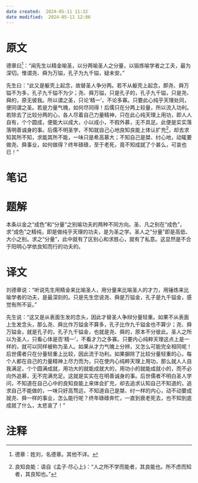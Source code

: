 ```yaml
---
date created:  2024-05-11 11:32
date modified:  2024-05-11 12:06
---
```

# 原文
德章曰[^1]：“闻先生以精金喻圣，以分两喻圣人之分量，以锻炼喻学者之工夫，最为深切。惟谓尧、舜为万镒，孔子为九千镒，疑未安。”

先生曰：“此又是躯壳上起念，故替圣人争分两。若不从躯壳上起念，即尧、舜万镒不为多，孔子九千镒不为少；尧、舜万镒，只是孔子的，孔子九千镒，只是尧、舜的，原无彼我。所以谓之圣，只论‘精一’，不论多寡。只要此心纯乎天理处同，便同谓之圣。若是力量气魄，如何尽同得！后儒只在分两上较量，所以流入功利。若除去了比较分两的心，各人尽着自己力量精神，只在此心纯天理上用功，即人人自有，个个圆成，便能大以成大，小以成小，不假外慕，无不具足。此便是实实落落明善诚身的事。后儒不明圣学，不知就自己心地良知良能上体认扩充[^2]，却去求知其所不知，求能其所不能，一味只是希高慕大；不知自己是桀、纣心地，动辄要做尧、舜事业，如何做得？终年碌碌，至于老死，竟不知成就了个甚么，可哀也已！”
# 笔记

# 题解
本条以金之“成色”和“分量”之别喻功夫的两种不同方向。圣、凡之别在“成色”，求“成色”之精纯，即是做纯乎天理的功夫，是为圣之学。圣人之“分量”即是高低、大小之别。求之“分量”，此中就有了区别心和求胜心，就有了私意。这显然是不合于阳明心学依良知而行的功夫的。
# 译文
刘德章说：“听说先生用精金来比喻圣人，用分量来比喻圣人的才力，用锤炼来比喻学者的功夫，是最深刻的。只是先生您说尧、舜是万镒金，孔子是九千镒金，感觉有所不妥。”

先生说：“这又是从表面生发的念头，因此才替圣人争辩分量轻重。如果不从表面上生发念头，那么尧、舜比作万镒金不算多，孔子比作九千镒金也不算少；尧、舜万镒金，就是孔子的，孔子九千镒金，也就是尧、舜的，原本不分彼此。圣人之所以为圣人，只看心体是否‘精一’，不看才力之多寡。只要内心纯粹天理这点上是一样的，就可以同样被称为圣人。如果从才力气魄上分辨，又怎么可能完全相同呢！后世儒者只在分量轻重上比较，因此流于功利。如果摒除了比较分量轻重的心，每个人都在自己的力量精神上尽力而为，只在使内心纯粹天理上用功，那么就人人自我满足，个个圆满成就，用功大的就能成就大的，用功小的就能成就小的，而不必向外追慕，无不完满充足。这就是实实在在明善诚身的事。后世儒者不明白圣人学问，不知道在自己心中的良知良能上来体会扩充，却去追求认知自己不知道的，追求自己不能做的，一味只好高骛远，不知道自己是桀、纣一样的内心，动不动要成就尧、舜一样的事业，怎么能行呢？终年碌碌奔忙，一直到衰老死去，也不知到底成就了什么，太悲哀了！”
# 注释

[^1]: 德章：姓刘，名德章。其他不详。
[^2]: 良知良能：语自《孟子·尽心上》：“人之所不学而能者，其良能也。所不虑而知者，其良知也。”